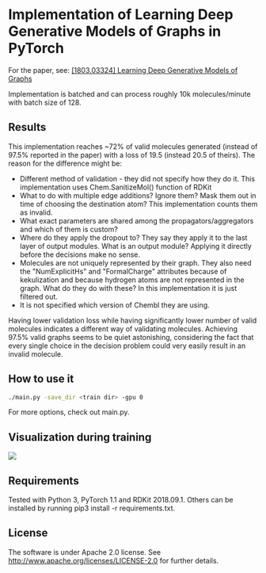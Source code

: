 # Implementation of Learning Deep Generative Models of Graphs in PyTorch

For the paper, see: [[1803.03324] Learning Deep Generative Models of Graphs](https://arxiv.org/abs/1803.03324)

Implementation is batched and can process roughly 10k molecules/minute with batch size of 128.

## Results

This implementation reaches ~72% of valid molecules generated  (instead of 97.5% reported in the paper) with a loss of 19.5 (instead 20.5 of theirs). The reason for the difference might be:
 * Different method of validation - they did not specify how they do it. This implementation uses Chem.SanitizeMol() function of RDKit
 * What to do with multiple edge additions? Ignore them? Mask them out in time of choosing the destination atom? This implementation counts them as invalid.
 * What exact parameters are shared among the propagators/aggregators and which of them is custom?
 * Where do they apply the dropout to? They say they apply it to the last layer of output modules. What is an output module? Applying it directly before the decisions make no sense.
 * Molecules are not uniquely represented by their graph. They also need the "NumExplicitHs" and "FormalCharge" attributes because of kekulization and because hydrogen atoms are not represented in the graph. What do they do with these? In this implementation it is just filtered out.
 * It is not specified which version of Chembl they are using.

Having lower validation loss while having significantly lower number of valid molecules indicates a different way of validating molecules. Achieving 97.5% valid graphs seems to be quiet astonishing, considering the fact that every single choice in the decision problem could very easily result in an invalid molecule.

## How to use it

```bash
./main.py -save_dir <train dir> -gpu 0
```

For more options, check out main.py.

## Visualization during training

![](./assets/preview.png)

## Requirements

Tested with Python 3, PyTorch 1.1 and RDKit 2018.09.1. Others can be installed by running pip3 install -r requirements.txt.

## License

The software is under Apache 2.0 license. See http://www.apache.org/licenses/LICENSE-2.0 for further details.
